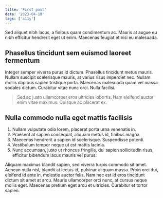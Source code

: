 ```yaml
---
title: 'First post'
date: '2023-04-10'
tags: ['a11y']
---
```


Sed aliquet nibh lacus, a finibus quam condimentum ac. Mauris at augue eu nibh efficitur hendrerit eget ut enim. Maecenas feugiat et nisi eu malesuada.

## Phasellus tincidunt sem euismod laoreet fermentum

Integer semper viverra purus id dictum. Phasellus tincidunt metus mauris. Nullam suscipit scelerisque mauris, at varius risus imperdiet nec. Nullam mollis dapibus sapien tristique porta. Maecenas malesuada quam vel massa sodales dictum. Curabitur vitae nunc orci. Nulla facilisi.

> Sed ac justo ullamcorper eros ultricies lobortis. Nam eleifend auctor enim vitae maximus. Quisque ac placerat ex.

## Nulla commodo nulla eget mattis facilisis

1. Nullam vulputate odio lorem, placerat porta urna venenatis in.
2. Praesent at sapien consequat, aliquam metus id, finibus magna.
3. Maecenas hendrerit a sapien id scelerisque. Suspendisse potenti.
4. Vestibulum tempor neque ut est mattis lacinia.
5. Nunc accumsan, justo ut rhoncus fringilla, dui sapien sollicitudin risus, efficitur bibendum lacus mauris vel purus.

Aliquam maximus blandit sapien, sed viverra turpis commodo sit amet. Aenean nulla nisl, blandit at lectus id, pulvinar aliquam massa. Proin orci dui, eleifend id ante in, molestie auctor felis. Nam nec est id eros tincidunt dictum sit amet at arcu. Mauris ullamcorper orci nunc, at cursus neque mollis eget. Maecenas pretium eget arcu et ultricies. Curabitur et tortor sapien.
